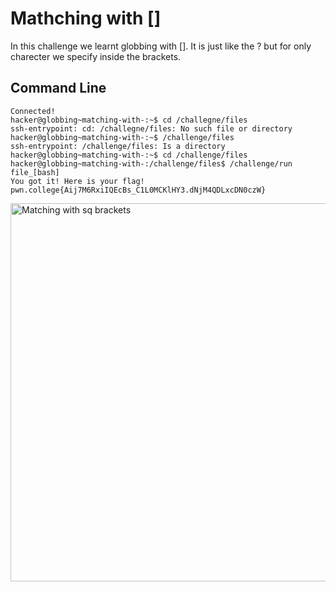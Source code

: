 # Mathching with []
In this challenge we learnt globbing with []. It is just like the ? but for only charecter we specify inside the brackets. 
## Command Line
```
Connected!
hacker@globbing~matching-with-:~$ cd /challegne/files
ssh-entrypoint: cd: /challegne/files: No such file or directory
hacker@globbing~matching-with-:~$ /challenge/files
ssh-entrypoint: /challenge/files: Is a directory
hacker@globbing~matching-with-:~$ cd /challenge/files
hacker@globbing~matching-with-:/challenge/files$ /challenge/run file_[bash]
You got it! Here is your flag!
pwn.college{Aij7M6RxiIQEcBs_C1L0MCKlHY3.dNjM4QDLxcDN0czW}
```
<img width="605" alt="Matching with sq brackets" src="https://github.com/user-attachments/assets/822312f0-b981-464f-9398-cc1c02052d2d">
